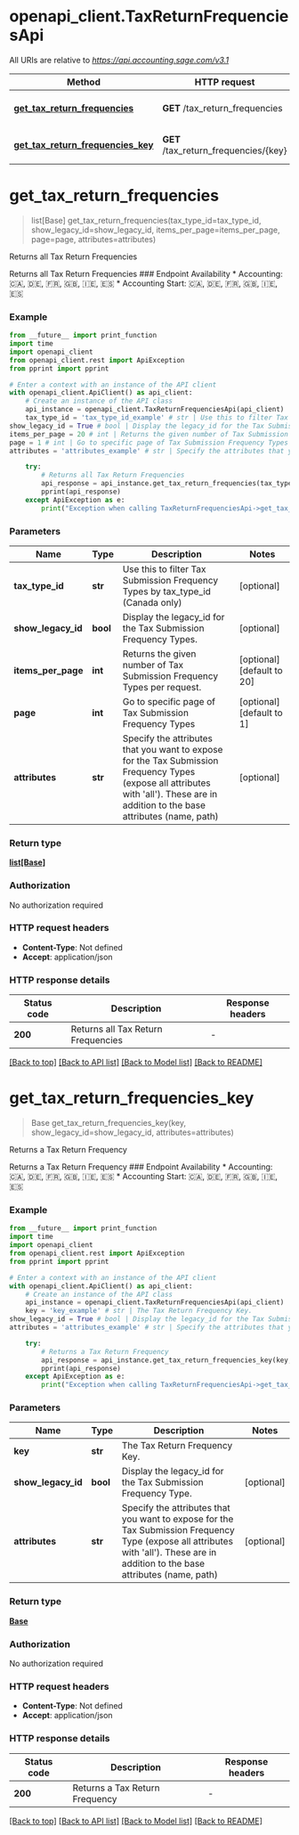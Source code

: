 # openapi_client.TaxReturnFrequenciesApi

All URIs are relative to *https://api.accounting.sage.com/v3.1*

Method | HTTP request | Description
------------- | ------------- | -------------
[**get_tax_return_frequencies**](TaxReturnFrequenciesApi.md#get_tax_return_frequencies) | **GET** /tax_return_frequencies | Returns all Tax Return Frequencies
[**get_tax_return_frequencies_key**](TaxReturnFrequenciesApi.md#get_tax_return_frequencies_key) | **GET** /tax_return_frequencies/{key} | Returns a Tax Return Frequency


# **get_tax_return_frequencies**
> list[Base] get_tax_return_frequencies(tax_type_id=tax_type_id, show_legacy_id=show_legacy_id, items_per_page=items_per_page, page=page, attributes=attributes)

Returns all Tax Return Frequencies

Returns all Tax Return Frequencies  ### Endpoint Availability  * Accounting: 🇨🇦, 🇩🇪, 🇫🇷, 🇬🇧, 🇮🇪, 🇪🇸 * Accounting Start: 🇨🇦, 🇩🇪, 🇫🇷, 🇬🇧, 🇮🇪, 🇪🇸

### Example

```python
from __future__ import print_function
import time
import openapi_client
from openapi_client.rest import ApiException
from pprint import pprint

# Enter a context with an instance of the API client
with openapi_client.ApiClient() as api_client:
    # Create an instance of the API class
    api_instance = openapi_client.TaxReturnFrequenciesApi(api_client)
    tax_type_id = 'tax_type_id_example' # str | Use this to filter Tax Submission Frequency Types by tax_type_id (Canada only) (optional)
show_legacy_id = True # bool | Display the legacy_id for the Tax Submission Frequency Types. (optional)
items_per_page = 20 # int | Returns the given number of Tax Submission Frequency Types per request. (optional) (default to 20)
page = 1 # int | Go to specific page of Tax Submission Frequency Types (optional) (default to 1)
attributes = 'attributes_example' # str | Specify the attributes that you want to expose for the Tax Submission Frequency Types (expose all attributes with 'all'). These are in addition to the base attributes (name, path) (optional)

    try:
        # Returns all Tax Return Frequencies
        api_response = api_instance.get_tax_return_frequencies(tax_type_id=tax_type_id, show_legacy_id=show_legacy_id, items_per_page=items_per_page, page=page, attributes=attributes)
        pprint(api_response)
    except ApiException as e:
        print("Exception when calling TaxReturnFrequenciesApi->get_tax_return_frequencies: %s\n" % e)
```

### Parameters

Name | Type | Description  | Notes
------------- | ------------- | ------------- | -------------
 **tax_type_id** | **str**| Use this to filter Tax Submission Frequency Types by tax_type_id (Canada only) | [optional] 
 **show_legacy_id** | **bool**| Display the legacy_id for the Tax Submission Frequency Types. | [optional] 
 **items_per_page** | **int**| Returns the given number of Tax Submission Frequency Types per request. | [optional] [default to 20]
 **page** | **int**| Go to specific page of Tax Submission Frequency Types | [optional] [default to 1]
 **attributes** | **str**| Specify the attributes that you want to expose for the Tax Submission Frequency Types (expose all attributes with &#39;all&#39;). These are in addition to the base attributes (name, path) | [optional] 

### Return type

[**list[Base]**](Base.md)

### Authorization

No authorization required

### HTTP request headers

 - **Content-Type**: Not defined
 - **Accept**: application/json

### HTTP response details
| Status code | Description | Response headers |
|-------------|-------------|------------------|
**200** | Returns all Tax Return Frequencies |  -  |

[[Back to top]](#) [[Back to API list]](../README.md#documentation-for-api-endpoints) [[Back to Model list]](../README.md#documentation-for-models) [[Back to README]](../README.md)

# **get_tax_return_frequencies_key**
> Base get_tax_return_frequencies_key(key, show_legacy_id=show_legacy_id, attributes=attributes)

Returns a Tax Return Frequency

Returns a Tax Return Frequency  ### Endpoint Availability  * Accounting: 🇨🇦, 🇩🇪, 🇫🇷, 🇬🇧, 🇮🇪, 🇪🇸 * Accounting Start: 🇨🇦, 🇩🇪, 🇫🇷, 🇬🇧, 🇮🇪, 🇪🇸

### Example

```python
from __future__ import print_function
import time
import openapi_client
from openapi_client.rest import ApiException
from pprint import pprint

# Enter a context with an instance of the API client
with openapi_client.ApiClient() as api_client:
    # Create an instance of the API class
    api_instance = openapi_client.TaxReturnFrequenciesApi(api_client)
    key = 'key_example' # str | The Tax Return Frequency Key.
show_legacy_id = True # bool | Display the legacy_id for the Tax Submission Frequency Type. (optional)
attributes = 'attributes_example' # str | Specify the attributes that you want to expose for the Tax Submission Frequency Type (expose all attributes with 'all'). These are in addition to the base attributes (name, path) (optional)

    try:
        # Returns a Tax Return Frequency
        api_response = api_instance.get_tax_return_frequencies_key(key, show_legacy_id=show_legacy_id, attributes=attributes)
        pprint(api_response)
    except ApiException as e:
        print("Exception when calling TaxReturnFrequenciesApi->get_tax_return_frequencies_key: %s\n" % e)
```

### Parameters

Name | Type | Description  | Notes
------------- | ------------- | ------------- | -------------
 **key** | **str**| The Tax Return Frequency Key. | 
 **show_legacy_id** | **bool**| Display the legacy_id for the Tax Submission Frequency Type. | [optional] 
 **attributes** | **str**| Specify the attributes that you want to expose for the Tax Submission Frequency Type (expose all attributes with &#39;all&#39;). These are in addition to the base attributes (name, path) | [optional] 

### Return type

[**Base**](Base.md)

### Authorization

No authorization required

### HTTP request headers

 - **Content-Type**: Not defined
 - **Accept**: application/json

### HTTP response details
| Status code | Description | Response headers |
|-------------|-------------|------------------|
**200** | Returns a Tax Return Frequency |  -  |

[[Back to top]](#) [[Back to API list]](../README.md#documentation-for-api-endpoints) [[Back to Model list]](../README.md#documentation-for-models) [[Back to README]](../README.md)

